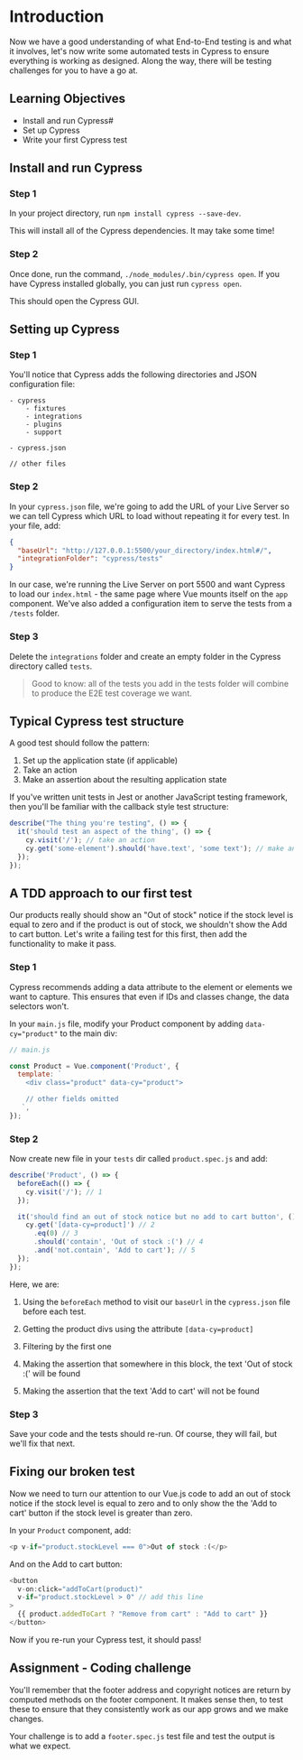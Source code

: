 # Introduction

Now we have a good understanding of what End-to-End testing is and what it involves, let's now write some automated tests in Cypress to ensure everything is working as designed. Along the way, there will be testing challenges for you to have a go at.

## Learning Objectives

- Install and run Cypress#
- Set up Cypress
- Write your first Cypress test

## Install and run Cypress

### Step 1

In your project directory, run `npm install cypress --save-dev`.

This will install all of the Cypress dependencies. It may take some time!

### Step 2

Once done, run the command, `./node_modules/.bin/cypress open`. If you have Cypress installed globally, you can just run `cypress open`.

This should open the Cypress GUI.

## Setting up Cypress

### Step 1

You'll notice that Cypress adds the following directories and JSON configuration file:

```text
- cypress
    - fixtures
    - integrations
    - plugins
    - support

- cypress.json

// other files
```

### Step 2

In your `cypress.json` file, we're going to add the URL of your Live Server so we can tell Cypress which URL to load without repeating it for every test. In your file, add:

```json
{
  "baseUrl": "http://127.0.0.1:5500/your_directory/index.html#/",
  "integrationFolder": "cypress/tests"
}
```

In our case, we're running the Live Server on port 5500 and want Cypress to load our `index.html` - the same page where Vue mounts itself on the `app` component. We've also added a configuration item to serve the tests from a `/tests` folder.

### Step 3

Delete the `integrations` folder and create an empty folder in the Cypress directory called `tests`.

> Good to know: all of the tests you add in the tests folder will combine to produce the E2E test coverage we want.

## Typical Cypress test structure

A good test should follow the pattern:

1. Set up the application state (if applicable)
2. Take an action
3. Make an assertion about the resulting application state

If you've written unit tests in Jest or another JavaScript testing framework, then you'll be familiar with the callback style test structure:

```js
describe("The thing you're testing", () => {
  it('should test an aspect of the thing', () => {
    cy.visit('/'); // take an action
    cy.get('some-element').should('have.text', 'some text'); // make an assertion
  });
});
```

## A TDD approach to our first test

Our products really should show an "Out of stock" notice if the stock level is equal to zero and if the product is out of stock, we shouldn't show the Add to cart button. Let's write a failing test for this first, then add the functionality to make it pass.

### Step 1

Cypress recommends adding a data attribute to the element or elements we want to capture. This ensures that even if IDs and classes change, the data selectors won't.

In your `main.js` file, modify your Product component by adding `data-cy="product"` to the main div:

```js
// main.js

const Product = Vue.component('Product', {
  template: `
    <div class="product" data-cy="product">

    // other fields omitted
   `,
});
```

### Step 2

Now create new file in your `tests` dir called `product.spec.js` and add:

```js
describe('Product', () => {
  beforeEach(() => {
    cy.visit('/'); // 1
  });

  it('should find an out of stock notice but no add to cart button', () => {
    cy.get('[data-cy=product]') // 2
      .eq(0) // 3
      .should('contain', 'Out of stock :(') // 4
      .and('not.contain', 'Add to cart'); // 5
  });
});
```

Here, we are:

1. Using the `beforeEach` method to visit our `baseUrl` in the `cypress.json` file before each test.

2. Getting the product divs using the attribute `[data-cy=product]`

3. Filtering by the first one

4. Making the assertion that somewhere in this block, the text 'Out of stock :(' will be found

5. Making the assertion that the text 'Add to cart' will not be found

### Step 3

Save your code and the tests should re-run. Of course, they will fail, but we'll fix that next.

## Fixing our broken test

Now we need to turn our attention to our Vue.js code to add an out of stock notice if the stock level is equal to zero and to only show the the 'Add to cart' button if the stock level is greater than zero.

In your `Product` component, add:

```js
<p v-if="product.stockLevel === 0">Out of stock :(</p>
```

And on the Add to cart button:

```js
<button
  v-on:click="addToCart(product)"
  v-if="product.stockLevel > 0" // add this line
>
  {{ product.addedToCart ? "Remove from cart" : "Add to cart" }}
</button>
```

Now if you re-run your Cypress test, it should pass!

## Assignment - Coding challenge

You'll remember that the footer address and copyright notices are return by computed methods on the footer component. It makes sense then, to test these to ensure that they consistently work as our app grows and we make changes.

Your challenge is to add a `footer.spec.js` test file and test the output is what we expect.
